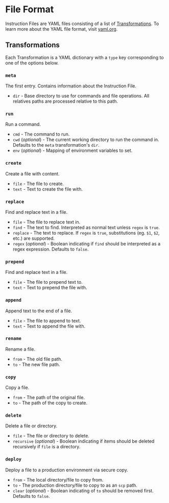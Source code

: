 # File Format

Instruction Files are YAML files consisting of a list of [Transformations](#transformations). To learn more about the YAML file format, visit [yaml.org](https://yaml.org/).

## Transformations

Each Transformation is a YAML dictionary with a `type` key corresponding to one of the options below.

### `meta`

The first entry. Contains information about the Instruction File.

* `dir` - Base directory to use for commands and file operations. All relatives paths are processed relative to this path.

### `run`

Run a command.

* `cmd` - The command to run.
* `cwd` (*optional*) - The current working directory to run the command in. Defaults to the `meta` transformation's `dir`.
* `env` (*optional*) - Mapping of environment variables to set.

### `create`

Create a file with content.

* `file` - The file to create.
* `text` - Text to create the file with.

### `replace`

Find and replace text in a file.

* `file` - The file to replace text in.
* `find` - The text to find. Interpreted as normal text unless `regex` is `true`.
* `replace` - The text to replace. If `regex` is `true`, substitutions (eg. `$1`, `$2`, etc.) are supported.
* `regex` (*optional*) - Boolean indicating if `find` should be interpreted as a regex expression. Defaults to `false`.

### `prepend`

Find and replace text in a file.

* `file` - The file to prepend text to.
* `text` - Text to prepend the file with.

### `append`

Append text to the end of a file.

* `file` - The file to append to text.
* `text` - Text to append the file with.

### `rename`

Rename a file.

* `from` - The old file path.
* `to` - The new file path.

### `copy`

Copy a file.

* `from` - The path of the original file.
* `to` - The path of the copy to create.

### `delete`

Delete a file or directory.

* `file` - The file or directory to delete.
* `recursive` (*optional*) - Boolean indicating if items should be deleted recursively if `file` is a directory.

### `deploy`

Deploy a file to a production environment via secure copy.

* `from` - The local directory/file to copy from.
* `to` - The production directory/file to copy to as an `scp` path.
* `clear` (*optional*) - Boolean indicating of `to` should be removed first. Defaults to `false`.
